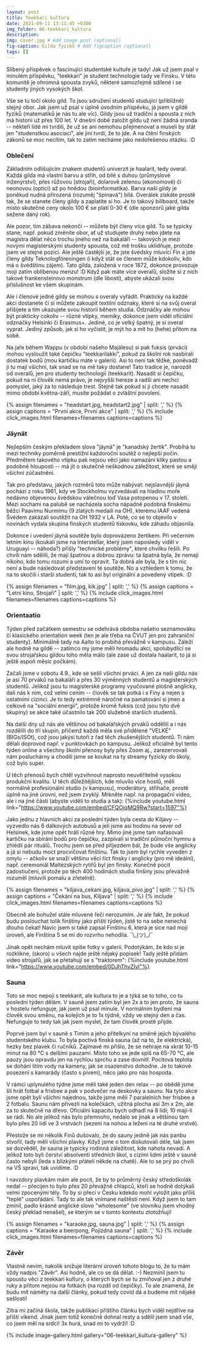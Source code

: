 ```yaml
---
layout: post
title: Teekkari kultura
date: 2021-09-11 13:11:45 +0300
img_folder: 06-teekkari_kultura
description: 
img: cover.jpg # Add image post (optional)
fig-caption: Gilda fyziků # Add figcaption (optional)
tags: []
---
```

Slíbený příspěvek o fascinující studentské kultuře je tady! Jak už jsem psal v minulém příspěvku, "teekkari" je student technologie tady ve Finsku. V této komunitě je ohromná spousta zvyků, některé samozřejmě sdílené i se studenty jiných vysokých škol.

Vše se tu točí okolo gild. To jsou sdružení studentů studující (přibližně) stejný obor. Jak jsem už psal v úplně úvodním příspěvku, já jsem v gildě fyziků (matematiků je nás tu ale víc). Gildy jsou už tradiční a spousta z nich má historii už přes 100 let. V dnešní době založit gildu už není žádná sranda -- někteří lidé mi tvrdili, že už se ani nemohou přejmenovat a museli by stát jen "studenstkou asociací", ale jiní tvrdí, že to jde. A na čtění finských zákonů se moc necítím, tak to zatím necháme jako nedořešenou otázku. :D

### Oblečení
Základním odlišujícím znakem studentů univerzit je haalarit, tedy overal. Každá gilda má vlastní barvu a střih, od bílé s duhou (průmyslové inženýrství), přes růžovou (strojaři), dolarově zelenou (ekonomové) či neonovou (optici) až po hnědou (bioinformatika). Barva naší gildy je poněkud nudná přirozená (rozuměj "špinavá") bílá. Overálek získáte prostě tak, že se stanete členy gildy a zaplatíte si ho. Je to takový billboard, takže místo skutečné ceny okolo 100 € se platí 0-30 € (dle sponzorů jaké gilda sežene daný rok).

Ale pozor, tím zábava nekončí -- můžete být členy více gild. To se typicky stane, např. pokud změníte obor, ať už studujete druhý nebo jdete na magistra dělat něco trochu jiného než na bakaláři -- takových je mezi novými magisterskými studenty spousta, což mě trošku uklidňuje, protože jsem ve stejné pozici. Ale ještě častější je, že jste švédsky mluvící Fin a jste členy gildy Teknologföreningen (i když stát se členem může kdokoliv, kdo má o švédštinu zájem). Tato gilda, založená v roce 1872, dokonce provozuje moji zatím oblíbenou menzu! :D Když pak máte více overalů, složíte si z nich takové frankensteinovo monstrum (dle libosti), abyste ukázali svou příslušnost ke všem skupinám.

Ale i členové jedné gildy se mohou s overaly vyřádit. Prakticky na každé akci dostanete či si můžete zakoupit textilní odznaky, které si na svůj overal přišijete a tím ukazujete svou historii během studia. Odznáčky ale mohou být prakticky cokoliv -- různé vtípky, memíky, dokonce jsem viděl oficiální odznáčky Helsinki či Erasmus+. Jediné, co je velký špatný, je si overal vyprat. Jediný způsob, jak si ho vyčistit, je mýt ho a mít ho (hehe) přitom na sobě.

Na jaře během Wappu (v období našeho Majálesu) si pak fuksis (prváci) mohou vysloužit také čepičku "teekkarilakki", pokud za školní rok nasbírali dostatek bodů (mou kartičku máte v galerii). Asi to není tak těžké, poněvadž ji tu mají všichni, tak snad se na mě taky dostane! Tato tradice je, narozdíl od overalů, jen pro studenty technologií (teekkarit). Nasadit si čepičku, pokud na ni člověk nemá právo, je nejvyšší hereze a radši ani nechci pomyslet, jaký za to následuje trest. Stejně tak pokud si ji chcete nasadit mimo období května-září, musíte požádat o zvláštní povolení. 

{% assign filenames = "headstart.jpg, headstart2.jpg" | split: ',' %}
{% assign captions = "První akce, První akce" | split: ',' %}
{% include click_images.html filenames=filenames captions=captions %}

### Jäynät
Nejlepším českým překladem slova "jäynä" je "kanadský žertík". Probíhá tu mezi techniky poměrně prestižní každoroční soutěž o nejlepší počin. Předmětem takového vtípku pak nejsou věci jako namazání kliky pastou a podobné hlouposti -- má jít o skutečně neškodnou záležitost, které se smějí všichni zúčastnění.

Tak pro představu, jakých rozměrů toto může nabývat: nejslavnější jäynä pochází z roku 1961, kdy ve Stockholmu vyzvedávali na hladinu moře nedávno objevenou švédskou válečnou loď Vasa potopenou v 17. století. Mezi sochami na palubě se nacházela socha nápadně podobná finskému běžci Paavimu Nurmimu (9 zlatých medailí na OH), kterému IAAF vedená Švédem zakázali soutěžit na OH 1932 v LA. Poté, co se to objevilo v novinách vydala skupina finských studentů tiskovku, kde záhadu objasnila.

Dokonce i uvedení jäynä soutěže bylo doprovázeno žertíkem. Při večerním letním kinu (koukali jsme na Interstellar, který jsem naposledy viděl v Uruguayi -- náhoda?) přišly "technické problémy", které chvilku řešili. Po chvíli nám sdělili, že mají špatnou a dobrou zprávu: ta špatná byla, že nemají nikoho, kdo tomu rozumí a umí to opravit. Ta dobrá ale byla, že s tím nic není a bude následovat představení té soutěže. No a vzhledem k tomu, že na to skočili i starší studenti, tak to asi byl originální a povedený vtípek. :D

{% assign filenames = "film.jpg, kik.jpg" | split: ',' %}
{% assign captions = "Letní kino, Strojaři" | split: ',' %}
{% include click_images.html filenames=filenames captions=captions %}

### Orientaatio
Týden před začátkem semestru se odehrává obdoba našeho seznamováku či klasického orientation week (ten je ale třeba na ČVUT jen pro zahraniční studenty). Minimálně tady na Aalto to probíhá převážně v kampusu. Záleží ale hodně na gildě -- zatímco my jsme měli hromadu akcí, spolubydlící se svou strojařskou gildou toho měla málo (ale zase už dostala haalarit, to já si ještě aspoň měsíc počkám).

Začali jsme v sobotu 4.9., kde se sešli všichni prváci. A jen za naši gildu nás je asi 70 prváků na bakaláři a přes 30 výměnných studentů a magisterských studentů. Jelikož jsou tu magisterské programy vyučované plošně anglicky, dali nás k nim, což velmi cením -- člověk se tak potká i s Finy a nejen s ostatními cizinci. Je to tedy extrémně náročné na pamatování si jmen a celkově na "sociální energii", protože kromě fuksis (což jsou tyto dvě skupiny) se akce také účastnilo tak 200 služebně starších studentů.

Na další dny už nás ale většinou od bakalářských prváků oddělili a i nás rozdělili do tří skupin, přičemž každá měla své přidělené "VELKÉ" (BIGs/ISOt), což jsou jakýsi tutoři z řad těch zkušenějších studentů. Ti nám dělali doprovod např. v punktovkách po kampusu. Jelikož oficiálně byl tento týden online a všechny školní přenosy byly přes Zoom aj., zarezervovali nám posluchárny a chodili jsme se koukat na ty streamy fyzicky do školy, což bylo super.

U těch přenosů bych chtěl vyzvihnout naprosto neuvěřitelně vysokou produkční kvalitu. U těch důležitějších, kde mluvilo více hostů, měli normálně profesionální studio (v kampusu), moderátory, střihače, prostě úplně na jiné úrovni, než jsem zvyklý. Mrkněte např. na propagační video, ale i na jiné části (abyste viděli to studia a tak):
{%include youtube.html link="https://www.youtube.com/embed/CFQOiqMQ9Rw?start=1597"%}

Jako jednu z hlavních akcí za poslední týden byla cesta do Kiljavy -- vyzvedlo nás 6 dálkových autobusů a jeli jsme asi hodinu na sever od Helsinek, kde jsme opět hráli různé hry. Mimo jiné jsme tam nafasovali kartičku na sbírání bodů pro čepičku, zazpívali si tradiční půlnoční hymnu a zhlédli pár rituálů. Trochu jsem se před příjezdem bál, že bude vše anglicky a já si nebudu moct procvičovat finštinu. Tak to jsem byl rychle vyveden z omylu -- ačkoliv se snaží většinu věcí říct finsky i anglicky (pro mě ideální), např. ceremoniál Maltézských rytířů byl jen finsky. Konečně pocit zadostiučení, protože po těch 400 hodinách studia finšiny jsou převážně rozuměl (mluvili pomalu a zřetelně).

{% assign filenames = "kiljava_cekani.jpg, kiljava_pivo.jpg" | split: ',' %}
{% assign captions = "Čekání na bus, Kiljava" | split: ',' %}
{% include click_images.html filenames=filenames captions=captions %}

Obecně ale bohužel stále mluvené řeči nerozumím. Je ale fakt, že pokud budu poslouchat tolik finštiny jako příští týden, jistě to na sebe nenechá dlouho čekat! Navíc jsem si také zapsal Finštinu 6, která je sice nad moji úroveň, ale Finština 5 se mi do rozvrhu nehodila. ¯\\\_(ツ)\_/¯

Jinak opět nechám mluvit spíše fotky v galerii. Podotýkám, že kdo si je rozklikne, (skoro) u všech najde ještě nějaký popisek! Tady ještě přidám video strojařů, jak se přetahují se s "traktorem":
{%include youtube.html link="https://www.youtube.com/embed/0DJhThvZIvI"%}

### Sauna
Toto se moc nepojí s teekkarit, ale kultura to je a týká se to toho, co tu poslední týden dělám. V sauně jsem zatím byl jen 2x a to jen proto, že sauna v hostelu nefunguje, jak jsem už psal minule. V normálním bydlení má člověk svou směnu, na kolejích je to 1x týdně, vždy ve stejný den a čas. Nefunguje to tedy tak jak jsem myslel, že tam člověk prostě přijde.

Poprvé jsem byl v sauně s Timim a jeho přítelkyní na směně jejich bývalého studentského klubu. To byla poctivá finská sauna (až na to, že elektrická), hezky bez plavek či ručníků. Zajímavé mi přišlo, že se nehraje na xkrát 10-15 minut na 80 °C s delšími pauzami. Místo toho se jede spíš na 65-70 °C, ale pauzy jsou opravdu jen na rychlou sprchu a zase dovnitř. Pocitová teplota se dohání litím vody na kameny, jak se osazenstvo dohodne. Je to takové posezení s kamarády (často s pivem), něco jako pro nás hospoda.

V rámci uplynulého týdne jsme měli také jeden den relax -- po obědě jsme šli hrát fotbal a frisbee a pak v podvečer na deskovky a saunu. Na tyto akce jsme opět byli všichni najednou, takže jsme měli 7 paralelních her frisbee a 2 fotbalu. Saunu nám přivezli na kolečkách, užitná plocha asi 3m x 2m, ale za to skutečně na dřevo. Oficiální kapacitu bych odhadl na 8 lidí; 10 mají-li se rádi. No ale jelikož nás bylo přemnoho, nedalo se jinak a většinou tam bylo přes 20 lidí ve 3 vrstvách (sezení na nohou a ležení na té druhé vrstvě).

Přestože se mi několik Finů dušovalo, že do sauny jedině jak nás panbu stvořil, tady měli všichni plavky. Když jsme o tom diskutovali déle, tak jsem se dozvěděl, že sauna je typicky rodinná záležitost, kde nahota nevadí. A jelikož toto byli čerství absolventi středních škol, s cizími lidmi ještě v sauně často nebyli (leda s blízkými přáteli někde na chatě). Ale to se prý po chvíli na VŠ spraví, tak uvidíme. :D

I navzdory plavkám mám ale pocit, že by to průměrný český středoškolák nedal -- přecijen to bylo přes 20 převážně chlapců, kteří se hodně dotýkali velmi zpocenými těly. To by si přeci v Česku kdekdo mohl vyložit jako příliš "teplé" uspořádání. Tady to ale tak vnímané naštěstí není. Když jsem to tam zmínil, padlo krásné anglické slovo "wholesome" (ve slovníku jsem vhodný český překlad nenašel), se kterým se v tomto kontextu ztotožňuji!

{% assign filenames = "karaoke.jpg, sauna.jpg" | split: ',' %}
{% assign captions = "Karaoke a beerpong, Pojízdná sauna" | split: ',' %}
{% include click_images.html filenames=filenames captions=captions %}

### Závěr
Vlastně nevím, nakolik snižuje literární úroveň tohoto blogu to, že tu mám vždy nadpis "Závěr". Asi hodně, ale co se dá dělat. :-) Nezmínil jsem tu spoustu věcí z teekkari kultury, o kterých bych se tu zmiňoval jen z druhé ruky a přitom nejsou na fotkách (na rozdíl od čepičky). To ale znamená, že budu mít náměty na další články, pokud tedy covid dá a budeme mít nějaké sešlosti! 

Zítra mi začíná škola, takže publikaci příštího článku bych viděl nejdříve na příští víkend. Jinak jsem totiž konečně dohnal resty a sdělil jsem snad vše, co jsem měl na srdci! 3x hurá, snad mi to vydrží! :D

{% include image-gallery.html gallery="06-teekkari_kultura-gallery" %}